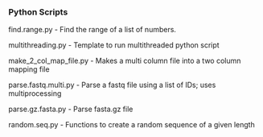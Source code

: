 ### Python Scripts

find.range.py - Find the range of a list of numbers.

multithreading.py - Template to run multithreaded python script

make_2_col_map_file.py - Makes a multi column file into a two column mapping file

parse.fastq.multi.py - Parse a fastq file using a list of IDs; uses multiprocessing

parse.gz.fasta.py - Parse fasta.gz file

random.seq.py - Functions to create a random sequence of a given length
